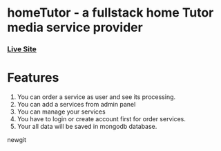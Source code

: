 # homeTutor - a fullstack home Tutor media service provider
### [Live Site](https://hometutor.netlify.app/)


# Features

1. You can order a service as user and see its processing.
2. You can add a services from admin panel
3. You can manage your services
4. You have to login or create account first for order services.
5. Your all data will be saved in mongodb database.

newgit